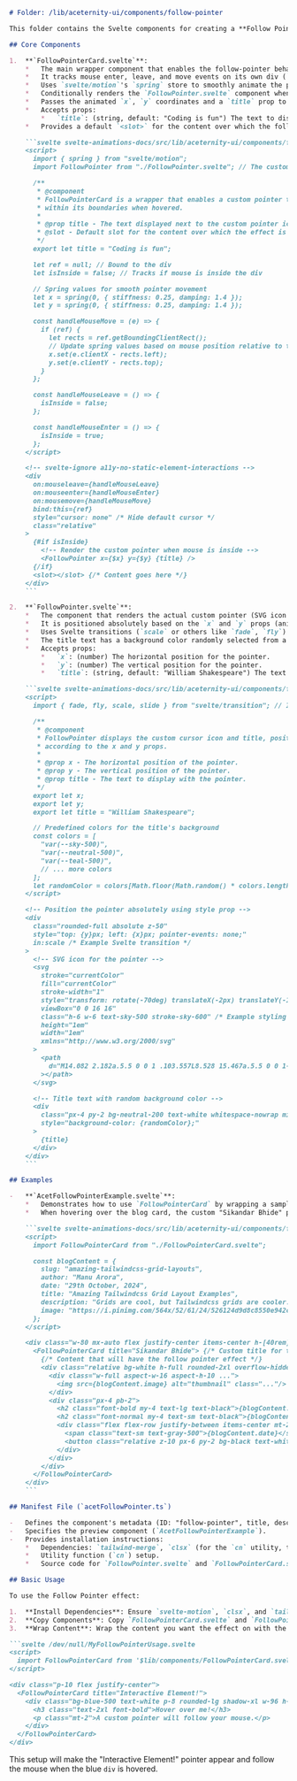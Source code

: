 ```markdown
# Folder: /lib/aceternity-ui/components/follow-pointer

This folder contains the Svelte components for creating a **Follow Pointer** effect. This effect involves a card or element that, when hovered, displays a custom cursor (an SVG icon and a title) that follows the mouse pointer within its boundaries.

## Core Components

1.  **`FollowPointerCard.svelte`**:
    *   The main wrapper component that enables the follow-pointer behavior for its slotted content.
    *   It tracks mouse enter, leave, and move events on its own div (`ref`).
    *   Uses `svelte/motion`'s `spring` store to smoothly animate the position (`x`, `y`) of the custom pointer.
    *   Conditionally renders the `FollowPointer.svelte` component when the mouse is inside (`isInside`).
    *   Passes the animated `x`, `y` coordinates and a `title` prop to `FollowPointer.svelte`.
    *   Accepts props:
        *   `title`: (string, default: "Coding is fun") The text to display next to the pointer icon.
    *   Provides a default `<slot>` for the content over which the follow-pointer effect will be active.

    ```svelte svelte-animations-docs/src/lib/aceternity-ui/components/follow-pointer/FollowPointerCard.svelte
    <script>
      import { spring } from "svelte/motion";
      import FollowPointer from "./FollowPointer.svelte"; // The custom pointer component

      /**
       * @component
       * FollowPointerCard is a wrapper that enables a custom pointer to follow the mouse
       * within its boundaries when hovered.
       *
       * @prop title - The text displayed next to the custom pointer icon.
       * @slot - Default slot for the content over which the effect is active.
       */
      export let title = "Coding is fun";

      let ref = null; // Bound to the div
      let isInside = false; // Tracks if mouse is inside the div

      // Spring values for smooth pointer movement
      let x = spring(0, { stiffness: 0.25, damping: 1.4 });
      let y = spring(0, { stiffness: 0.25, damping: 1.4 });

      const handleMouseMove = (e) => {
        if (ref) {
          let rects = ref.getBoundingClientRect();
          // Update spring values based on mouse position relative to the element
          x.set(e.clientX - rects.left);
          y.set(e.clientY - rects.top);
        }
      };

      const handleMouseLeave = () => {
        isInside = false;
      };

      const handleMouseEnter = () => {
        isInside = true;
      };
    </script>

    <!-- svelte-ignore a11y-no-static-element-interactions -->
    <div
      on:mouseleave={handleMouseLeave}
      on:mouseenter={handleMouseEnter}
      on:mousemove={handleMouseMove}
      bind:this={ref}
      style="cursor: none" /* Hide default cursor */
      class="relative"
    >
      {#if isInside}
        <!-- Render the custom pointer when mouse is inside -->
        <FollowPointer x={$x} y={$y} {title} />
      {/if}
      <slot></slot> {/* Content goes here */}
    </div>
    ```

2.  **`FollowPointer.svelte`**:
    *   The component that renders the actual custom pointer (SVG icon and title text).
    *   It is positioned absolutely based on the `x` and `y` props (animated spring values) received from `FollowPointerCard.svelte`.
    *   Uses Svelte transitions (`scale` or others like `fade`, `fly`) for its appearance.
    *   The title text has a background color randomly selected from a predefined array of `colors`.
    *   Accepts props:
        *   `x`: (number) The horizontal position for the pointer.
        *   `y`: (number) The vertical position for the pointer.
        *   `title`: (string, default: "William Shakespeare") The text to display.

    ```svelte svelte-animations-docs/src/lib/aceternity-ui/components/follow-pointer/FollowPointer.svelte
    <script>
      import { fade, fly, scale, slide } from "svelte/transition"; // Import transitions

      /**
       * @component
       * FollowPointer displays the custom cursor icon and title, positioned
       * according to the x and y props.
       *
       * @prop x - The horizontal position of the pointer.
       * @prop y - The vertical position of the pointer.
       * @prop title - The text to display with the pointer.
       */
      export let x;
      export let y;
      export let title = "William Shakespeare";

      // Predefined colors for the title's background
      const colors = [
        "var(--sky-500)",
        "var(--neutral-500)",
        "var(--teal-500)",
        // ... more colors
      ];
      let randomColor = colors[Math.floor(Math.random() * colors.length)];
    </script>

    <!-- Position the pointer absolutely using style prop -->
    <div
      class="rounded-full absolute z-50"
      style="top: {y}px; left: {x}px; pointer-events: none;"
      in:scale /* Example Svelte transition */
    >
      <!-- SVG icon for the pointer -->
      <svg
        stroke="currentColor"
        fill="currentColor"
        stroke-width="1"
        style="transform: rotate(-70deg) translateX(-2px) translateY(-15px);"
        viewBox="0 0 16 16"
        class="h-6 w-6 text-sky-500 stroke-sky-600" /* Example styling */
        height="1em"
        width="1em"
        xmlns="http://www.w3.org/2000/svg"
      >
        <path
          d="M14.082 2.182a.5.5 0 0 1 .103.557L8.528 15.467a.5.5 0 0 1-.917-.007L5.57 10.694.803 8.652a.5.5 0 0 1-.006-.916l12.728-5.657a.5.5 0 0 1 .556.103z"
        ></path>
      </svg>

      <!-- Title text with random background color -->
      <div
        class="px-4 py-2 bg-neutral-200 text-white whitespace-nowrap min-w-max text-xs rounded-full"
        style="background-color: {randomColor};"
      >
        {title}
      </div>
    </div>
    ```

## Examples

-   **`AcetFollowPointerExample.svelte`**:
    *   Demonstrates how to use `FollowPointerCard` by wrapping a sample blog card content.
    *   When hovering over the blog card, the custom "Sikandar Bhide" pointer appears and follows the mouse.

    ```svelte svelte-animations-docs/src/lib/aceternity-ui/components/follow-pointer/AcetFollowPointerExample.svelte
    <script>
      import FollowPointerCard from "./FollowPointerCard.svelte";

      const blogContent = {
        slug: "amazing-tailwindcss-grid-layouts",
        author: "Manu Arora",
        date: "29th October, 2024",
        title: "Amazing Tailwindcss Grid Layout Examples",
        description: "Grids are cool, but Tailwindcss grids are cooler...",
        image: "https://i.pinimg.com/564x/52/61/24/526124d9d8c8550e942c181eb10a1282.jpg",
      };
    </script>

    <div class="w-80 mx-auto flex justify-center items-center h-[40rem]">
      <FollowPointerCard title="Sikandar Bhide"> {/* Custom title for the pointer */}
        {/* Content that will have the follow pointer effect */}
        <div class="relative bg-white h-full rounded-2xl overflow-hidden ...">
          <div class="w-full aspect-w-16 aspect-h-10 ...">
            <img src={blogContent.image} alt="thumbnail" class="..."/>
          </div>
          <div class="px-4 pb-2">
            <h2 class="font-bold my-4 text-lg text-black">{blogContent.title}</h2>
            <h2 class="font-normal my-4 text-sm text-black">{blogContent.description}</h2>
            <div class="flex flex-row justify-between items-center mt-2">
              <span class="text-sm text-gray-500">{blogContent.date}</span>
              <button class="relative z-10 px-6 py-2 bg-black text-white ...">Read More</button>
            </div>
          </div>
        </div>
      </FollowPointerCard>
    </div>
    ```

## Manifest File (`acetFollowPointer.ts`)

-   Defines the component's metadata (ID: "follow-pointer", title, description, tags).
-   Specifies the preview component (`AcetFollowPointerExample`).
-   Provides installation instructions:
    *   Dependencies: `tailwind-merge`, `clsx` (for the `cn` utility, though not directly used in these two components, it's a common utility for the library). `svelte-motion` is used for the `spring` store.
    *   Utility function (`cn`) setup.
    *   Source code for `FollowPointer.svelte` and `FollowPointerCard.svelte`.

## Basic Usage

To use the Follow Pointer effect:

1.  **Install Dependencies**: Ensure `svelte-motion`, `clsx`, and `tailwind-merge` are installed if you plan to use the `cn` utility or other components from the library.
2.  **Copy Components**: Copy `FollowPointerCard.svelte` and `FollowPointer.svelte` into your project.
3.  **Wrap Content**: Wrap the content you want the effect on with the `FollowPointerCard` component. Optionally provide a `title` prop.

```svelte /dev/null/MyFollowPointerUsage.svelte
<script>
  import FollowPointerCard from '$lib/components/FollowPointerCard.svelte'; // Adjust path as needed
</script>

<div class="p-10 flex justify-center">
  <FollowPointerCard title="Interactive Element!">
    <div class="bg-blue-500 text-white p-8 rounded-lg shadow-xl w-96 h-64 flex items-center justify-center text-center">
      <h3 class="text-2xl font-bold">Hover over me!</h3>
      <p class="mt-2">A custom pointer will follow your mouse.</p>
    </div>
  </FollowPointerCard>
</div>
```

This setup will make the "Interactive Element!" pointer appear and follow the mouse when the blue `div` is hovered.
```